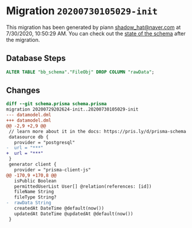 # Migration `20200730105029-init`

This migration has been generated by piann <shadow_hat@naver.com> at 7/30/2020, 10:50:29 AM.
You can check out the [state of the schema](./schema.prisma) after the migration.

## Database Steps

```sql
ALTER TABLE "bb_schema"."FileObj" DROP COLUMN "rawData";
```

## Changes

```diff
diff --git schema.prisma schema.prisma
migration 20200729202624-init..20200730105029-init
--- datamodel.dml
+++ datamodel.dml
@@ -2,9 +2,9 @@
 // learn more about it in the docs: https://pris.ly/d/prisma-schema
 datasource db {
   provider = "postgresql"
-  url = "***"
+  url = "***"
 }
 generator client {
   provider = "prisma-client-js"
@@ -170,9 +170,8 @@
   isPublic Boolean
   permittedUserList User[] @relation(references: [id])
   fileName String
   fileType String?
-  rawData String
   createdAt DateTime @default(now())
   updatedAt DateTime @updatedAt @default(now())
 }
```


